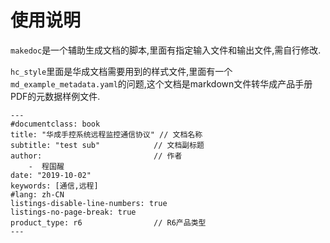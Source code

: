 使用说明
=======

`makedoc`是一个辅助生成文档的脚本,里面有指定输入文件和输出文件,需自行修改.

`hc_style`里面是华成文档需要用到的样式文件,里面有一个`md_example_metadata.yaml`的问题,这个文档是markdown文件转华成产品手册PDF的元数据样例文件.

```
---
#documentclass: book
title: "华成手控系统远程监控通信协议" // 文档名称
subtitle: "test sub"            // 文档副标题
author:                         // 作者
    -  程国醒                    
date: "2019-10-02"
keywords: [通信,远程]
#lang: zh-CN
listings-disable-line-numbers: true 
listings-no-page-break: true
product_type: r6                // R6产品类型
---
```

